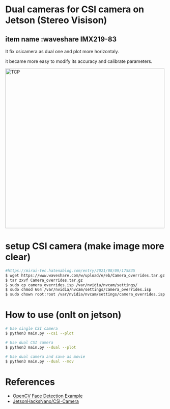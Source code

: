 # Dual cameras for CSI camera on Jetson (Stereo Visison)

## item name :waveshare IMX219-83



It fix csicamera as dual one and plot more horizontaly.

it became more easy to modify its accuracy and calibrate parameters.

<img width="500" alt="TCP" src="https://github.com/madara-tribe/HW-Jetson-CSICAM-PX1.1/assets/48679574/5f8230ba-60d4-42f7-bcd5-88365200ac23">


# setup CSI camera (make image more clear)
```sh
#https://mirai-tec.hatenablog.com/entry/2021/08/09/175835
$ wget https://www.waveshare.com/w/upload/e/eb/Camera_overrides.tar.gz
$ tar zxvf Camera_overrides.tar.gz
$ sudo cp camera_overrides.isp /var/nvidia/nvcam/settings/
$ sudo chmod 664 /var/nvidia/nvcam/settings/camera_overrides.isp
$ sudo chown root:root /var/nvidia/nvcam/settings/camera_overrides.isp
```


# How to use (onlt on jetson)

```sh
# Use single CSI camera
$ python3 main.py --csi --plot

# Use dual CSI camera
$ python3 main.py --dual --plot

# Use dual camera and save as movie
$ python3 main.py --dual --mov
```




# References
- [OpenCV Face Detection Example](https://doc.qt.io/qtforpython/examples/example_external__opencv.html)
- [JetsonHacksNano/CSI-Camera](https://github.com/JetsonHacksNano/CSI-Camera)
